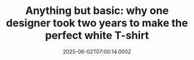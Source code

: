 ---
title: "Anything but basic: why one designer took two years to make the perfect white T-shirt"
date: 2025-06-02T07:00:14.000Z
category: Human Kindness
externalLink: "https://www.positive.news/society/anything-but-basic-why-one-designer-took-two-years-to-make-the-perfect-white-t-shirt/"
image: ""
excerpt: "When Síofra Caherty set out to create a simple white tee with full traceability, she discovered just how complex – and satisfying – ethical fashion can be The post Anything but basic: why one designer took two years to make the perfect white T-shirt appeared first on Positive News.…"
---